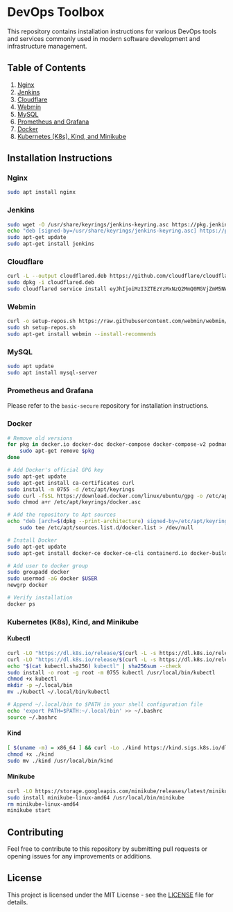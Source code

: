 # DevOps Toolbox

This repository contains installation instructions for various DevOps tools and services commonly used in modern software development and infrastructure management.

## Table of Contents

1. [Nginx](#nginx)
2. [Jenkins](#jenkins)
3. [Cloudflare](#cloudflare)
4. [Webmin](#webmin)
5. [MySQL](#mysql)
6. [Prometheus and Grafana](#prometheus-and-grafana)
7. [Docker](#docker)
8. [Kubernetes (K8s), Kind, and Minikube](#kubernetes-k8s-kind-and-minikube)

## Installation Instructions

### Nginx

```bash
sudo apt install nginx
```

### Jenkins

```bash
sudo wget -O /usr/share/keyrings/jenkins-keyring.asc https://pkg.jenkins.io/debian-stable/jenkins.io-2023.key
echo "deb [signed-by=/usr/share/keyrings/jenkins-keyring.asc] https://pkg.jenkins.io/debian-stable binary/" | sudo tee /etc/apt/sources.list.d/jenkins.list > /dev/null
sudo apt-get update
sudo apt-get install jenkins
```

### Cloudflare

```bash
curl -L --output cloudflared.deb https://github.com/cloudflare/cloudflared/releases/latest/download/cloudflared-linux-amd64.deb
sudo dpkg -i cloudflared.deb
sudo cloudflared service install eyJhIjoiMzI3ZTEzYzMxNzQ2MmQ0MGVjZmM5NWE0ZDI2YTBjMTQiLCJ0IjoiNzY4ZGE4ZmEtZTJhOC00ODhiLWE2MzctMzljZjdlOTQwMzM4IiwicyI6IllUazRObVprWkdJdFpqQXpNUzAwWTJGakxXRTFOekl0WW1NeE9EVTRPV1ZqWldWaSJ9
```

### Webmin

```bash
curl -o setup-repos.sh https://raw.githubusercontent.com/webmin/webmin/master/setup-repos.sh
sudo sh setup-repos.sh
sudo apt-get install webmin --install-recommends
```

### MySQL

```bash
sudo apt update
sudo apt install mysql-server
```

### Prometheus and Grafana

Please refer to the `basic-secure` repository for installation instructions.

### Docker

```bash
# Remove old versions
for pkg in docker.io docker-doc docker-compose docker-compose-v2 podman-docker containerd runc; do
    sudo apt-get remove $pkg
done

# Add Docker's official GPG key
sudo apt-get update
sudo apt-get install ca-certificates curl
sudo install -m 0755 -d /etc/apt/keyrings
sudo curl -fsSL https://download.docker.com/linux/ubuntu/gpg -o /etc/apt/keyrings/docker.asc
sudo chmod a+r /etc/apt/keyrings/docker.asc

# Add the repository to Apt sources
echo "deb [arch=$(dpkg --print-architecture) signed-by=/etc/apt/keyrings/docker.asc] https://download.docker.com/linux/ubuntu $(. /etc/os-release && echo "$VERSION_CODENAME") stable" | \
    sudo tee /etc/apt/sources.list.d/docker.list > /dev/null

# Install Docker
sudo apt-get update
sudo apt-get install docker-ce docker-ce-cli containerd.io docker-buildx-plugin docker-compose-plugin

# Add user to docker group
sudo groupadd docker
sudo usermod -aG docker $USER
newgrp docker

# Verify installation
docker ps
```

### Kubernetes (K8s), Kind, and Minikube

#### Kubectl

```bash
curl -LO "https://dl.k8s.io/release/$(curl -L -s https://dl.k8s.io/release/stable.txt)/bin/linux/amd64/kubectl"
curl -LO "https://dl.k8s.io/release/$(curl -L -s https://dl.k8s.io/release/stable.txt)/bin/linux/amd64/kubectl.sha256"
echo "$(cat kubectl.sha256) kubectl" | sha256sum --check
sudo install -o root -g root -m 0755 kubectl /usr/local/bin/kubectl
chmod +x kubectl
mkdir -p ~/.local/bin
mv ./kubectl ~/.local/bin/kubectl

# Append ~/.local/bin to $PATH in your shell configuration file
echo 'export PATH=$PATH:~/.local/bin' >> ~/.bashrc
source ~/.bashrc
```

#### Kind

```bash
[ $(uname -m) = x86_64 ] && curl -Lo ./kind https://kind.sigs.k8s.io/dl/v0.24.0/kind-linux-amd64
chmod +x ./kind
sudo mv ./kind /usr/local/bin/kind
```

#### Minikube

```bash
curl -LO https://storage.googleapis.com/minikube/releases/latest/minikube-linux-amd64
sudo install minikube-linux-amd64 /usr/local/bin/minikube
rm minikube-linux-amd64
minikube start
```

## Contributing

Feel free to contribute to this repository by submitting pull requests or opening issues for any improvements or additions.

## License

This project is licensed under the MIT License - see the [LICENSE](LICENSE) file for details.
